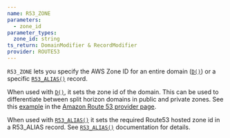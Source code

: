 ```yaml
---
name: R53_ZONE
parameters:
  - zone_id
parameter_types:
  zone_id: string
ts_return: DomainModifier & RecordModifier
provider: ROUTE53
---
```


`R53_ZONE` lets you specify the AWS Zone ID for an entire domain ([`D()`](../global/D.md)) or a specific [`R53_ALIAS()`](../domain/R53_ALIAS.md) record.

When used with [`D()`](../global/D.md), it sets the zone id of the domain. This can be used to differentiate between split horizon domains in public and private zones. See this [example](../../providers/route53.md#split-horizon) in the [Amazon Route 53 provider page](../../providers/route53.md).

When used with [`R53_ALIAS()`](../domain/R53_ALIAS.md) it sets the required Route53 hosted zone id in a R53_ALIAS record. See [`R53_ALIAS()`](../domain/R53_ALIAS.md) documentation for details.
